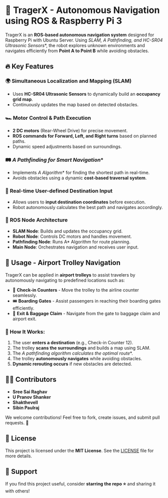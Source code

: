 # 🚀 TragerX - Autonomous Navigation using ROS & Raspberry Pi 3



TragerX is an **ROS-based autonomous navigation system** designed for Raspberry Pi with Ubuntu Server. Using **SLAM, A* Pathfinding, and HC-SR04 Ultrasonic Sensors**, the robot explores unknown environments and navigates efficiently from **Point A to Point B** while avoiding obstacles. 

## 🔥 Key Features

### 🌍 **Simultaneous Localization and Mapping (SLAM)**
- Uses **HC-SR04 Ultrasonic Sensors** to dynamically build an **occupancy grid map**.
- Continuously updates the map based on detected obstacles.

### 🏎️ **Motor Control & Path Execution**
- **2 DC motors** (Rear-Wheel Drive) for precise movement.
- **ROS commands for Forward, Left, and Right turns** based on planned paths.
- Dynamic speed adjustments based on surroundings.

### 🛤️ **A* Pathfinding for Smart Navigation**
- Implements **A* Algorithm** for finding the shortest path in real-time.
- Avoids obstacles using a dynamic **cost-based traversal system**.

### 🎯 **Real-time User-defined Destination Input**
- Allows users to **input destination coordinates** before execution.
- Robot autonomously calculates the best path and navigates accordingly.

### 🔗 **ROS Node Architecture**
- **SLAM Node**: Builds and updates the occupancy grid.
- **Robot Node**: Controls DC motors and handles movement.
- **Pathfinding Node**: Runs A* Algorithm for route planning.
- **Main Node**: Orchestrates navigation and receives user input.

## 📌 Usage - Airport Trolley Navigation
TragerX can be applied in **airport trolleys** to assist travelers by autonomously navigating to predefined locations such as:
- 🛄 **Check-in Counters** - Move the trolley to the airline counter seamlessly.
- 🎟 **Boarding Gates** - Assist passengers in reaching their boarding gates efficiently.
- 🚪 **Exit & Baggage Claim** - Navigate from the gate to baggage claim and airport exit.

### 🚶 How It Works:
1. The user **enters a destination** (e.g., Check-in Counter 12).
2. The trolley **scans the surroundings** and builds a map using SLAM.
3. The **A* pathfinding algorithm calculates the optimal route**.
4. The trolley **autonomously navigates** while avoiding obstacles.
5. **Dynamic rerouting occurs** if new obstacles are detected.

## 👨‍💻 Contributors
- **Sree Sai Raghav**
- **U Pranov Shanker**
- **Shakthevell**
- **Sibin Paulraj** 

We welcome contributions! Feel free to fork, create issues, and submit pull requests. 🚀

## 📜 License
This project is licensed under the **MIT License**. See the [LICENSE](LICENSE) file for more details.

## 🌟 Support
If you find this project useful, consider **starring the repo ⭐** and sharing it with others!


